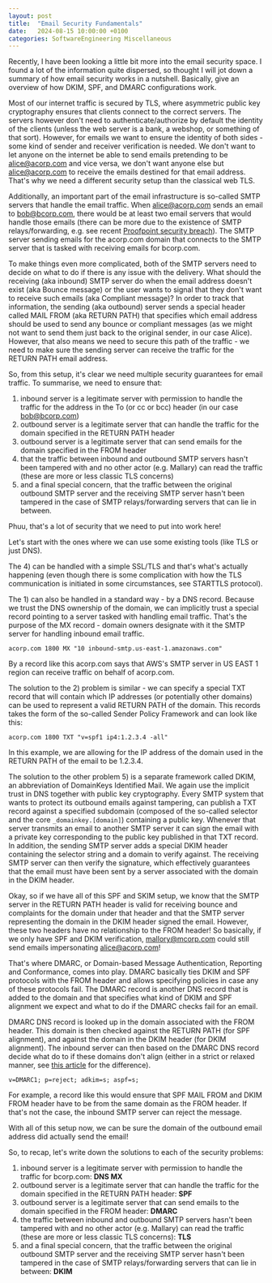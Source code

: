 ```yaml
---
layout: post
title:  "Email Security Fundamentals"
date:   2024-08-15 10:00:00 +0100
categories: SoftwareEngineering Miscellaneous
---
```


Recently, I have been looking a little bit more into the email security space. I found a lot of the information quite dispersed, so thought I will jot down a summary of how email security works in a nutshell. Basically, give an overview of how DKIM, SPF, and DMARC configurations work.

Most of our internet traffic is secured by TLS, where asymmetric public key cryptography ensures that clients connect to the correct servers. The servers however don't need to authenticate/authorize by default the identity of the clients (unless the web server is a bank, a webshop, or something of that sort). However, for emails we want to ensure the identity of both sides - some kind of sender and receiver verification is needed. We don't want to let anyone on the internet be able to send emails pretending to be alice@acorp.com and vice versa, we don't want anyone else but alice@acorp.com to receive the emails destined for that email address. That's why we need a different security setup than the classical web TLS.

Additionally, an important part of the email infrastructure is so-called SMTP servers that handle the email traffic. When alice@acorp.com sends an email to bob@bcorp.com, there would be at least two email servers that would handle those emails (there can be more due to the existence of SMTP relays/forwarding, e.g. see recent [Proofpoint security breach](https://labs.guard.io/echospoofing-a-massive-phishing-campaign-exploiting-proofpoints-email-protection-to-dispatch-3dd6b5417db6)). The SMTP server sending emails for the acorp.com domain that connects to the SMTP server that is tasked with receiving emails for bcorp.com. 

To make things even more complicated, both of the SMTP servers need to decide on what to do if there is any issue with the delivery. What should the receiving (aka inbound) SMTP server do when the email address doesn't exist (aka Bounce message) or the user wants to signal that they don't want to receive such emails (aka Compliant message)? In order to track that information, the sending (aka outbound) server sends a special header called MAIL FROM (aka RETURN PATH) that specifies which email address should be used to send any bounce or compliant messages (as we might not want to send them just back to the original sender, in our case Alice). However, that also means we need to secure this path of the traffic - we need to make sure the sending server can receive the traffic for the RETURN PATH email address.

So, from this setup, it's clear we need multiple security guarantees for email traffic. To summarise, we need to ensure that:

1) inbound server is a legitimate server with permission to handle the traffic for the address in the To (or cc or bcc) header (in our case bob@bcorp.com)
2) outbound server is a legitimate server that can handle the traffic for the domain specified in the RETURN PATH header
3) outbound server is a legitimate server that can send emails for the domain specified in the FROM header
4) that the traffic between inbound and outbound SMTP servers hasn't been tampered with and no other actor (e.g. Mallary) can read the traffic (these are more or less classic TLS concerns)
5) and a final special concern, that the traffic between the original outbound SMTP server and the receiving SMTP server hasn't been tampered in the case of SMTP relays/forwarding servers that can lie in between.

Phuu, that's a lot of security that we need to put into work here!

Let's start with the ones where we can use some existing tools (like TLS or just DNS). 

The 4) can be handled with a simple SSL/TLS and that's what's actually happening (even though there is some complication with how the TLS communication is initiated in some circumstances, see STARTTLS protocol).

The 1) can also be handled in a standard way - by a DNS record. Because we trust the DNS ownership of the domain, we can implicitly trust a special record pointing to a server tasked with handling email traffic. That's the purpose of the MX record - domain owners designate with it the SMTP server for handling inbound email traffic. 

```
acorp.com 1800 MX "10 inbound-smtp.us-east-1.amazonaws.com"
```

By a record like this acorp.com says that AWS's SMTP server in US EAST 1 region can receive traffic on behalf of acorp.com.

The solution to the 2) problem is similar - we can specify a special TXT record that will contain which IP addresses (or potentially other domains) can be used to represent a valid RETURN PATH of the domain. This records takes the form of the so-called Sender Policy Framework and can look like this:

```
acorp.com 1800 TXT "v=spf1 ip4:1.2.3.4 -all"
```

In this example, we are allowing for the IP address of the domain used in the RETURN PATH of the email to be 1.2.3.4.

The solution to the other problem 5) is a separate framework called DKIM, an abbreviation of DomainKeys Identified Mail. We again use the implicit trust in DNS together with public key cryptography. Every SMTP system that wants to protect its outbound emails against tampering, can publish a TXT record against a specified subdomain (composed of the so-called selector and the core `_domainkey.[domain]`) containing a public key. Whenever that server transmits an email to another SMTP server it can sign the email with a private key corresponding to the public key published in that TXT record. In addition, the sending SMTP server adds a special DKIM header containing the selector string and a domain to verify against. The receiving SMTP server can then verify the signature, which effectively guarantees that the email must have been sent by a server associated with the domain in the DKIM header.

Okay, so if we have all of this SPF and SKIM setup, we know that the SMTP server in the RETURN PATH header is valid for receiving bounce and complaints for the domain under that header and that the SMTP server representing the domain in the DKIM header signed the email. However, these two headers have no relationship to the FROM header! So basically, if we only have SPF and DKIM verification, mallory@mcorp.com could still send emails impersonating alice@acorp.com! 

That's where DMARC, or Domain-based Message Authentication, Reporting and Conformance, comes into play. DMARC basically ties DKIM and SPF protocols with the FROM header and allows specifying policies in case any of these protocols fail. The DMARC record is another DNS record that is added to the domain and that specifies what kind of DKIM and SPF alignment we expect and what to do if the DMARC checks fail for an email.

DMARC DNS record is looked up in the domain associated with the FROM header. This domain is then checked against the RETURN PATH (for SPF alignment), and against the domain in the DKIM header (for DKIM alignment). The inbound server can then based on the DMARC DNS record decide what do to if these domains don't align (either in a strict or relaxed manner, see [this article](https://support.google.com/a/answer/10032169?sjid=6770605781840214383-EU#dmarc-alignment) for the difference).

```
v=DMARC1; p=reject; adkim=s; aspf=s;
```

For example, a record like this would ensure that SPF MAIL FROM and DKIM FROM header have to be from the same domain as the FROM header. If that's not the case, the inbound SMTP server can reject the message.

With all of this setup now, we can be sure the domain of the outbound email address did actually send the email!

So, to recap, let's write down the solutions to each of the security problems:

1) inbound server is a legitimate server with permission to handle the traffic for bcorp.com: **DNS MX**
2) outbound server is a legitimate server that can handle the traffic for the domain specified in the RETURN PATH header: **SPF**
3) outbound server is a legitimate server that can send emails to the domain specified in the FROM header: **DMARC**
4) the traffic between inbound and outbound SMTP servers hasn't been tampered with and no other actor (e.g. Mallary) can read the traffic (these are more or less classic TLS concerns): **TLS**
5) and a final special concern, that the traffic between the original outbound SMTP server and the receiving SMTP server hasn't been tampered in the case of SMTP relays/forwarding servers that can lie in between: **DKIM**